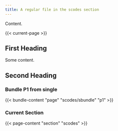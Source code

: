 ```yaml
---
title: A regular file in the scodes section
---
```


Content.

{{< current-page >}}


## First Heading

Some content.

## Second Heading

### Bundle P1 from single

{{< bundle-content "page" "scodes/sbundle" "p1" >}}

### Current Section

{{< page-content "section" "scodes" >}}